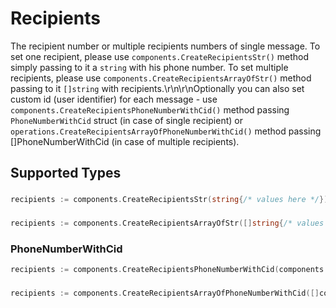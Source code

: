 # Recipients

The recipient number or multiple recipients numbers of single message. To set one recipient, please use `components.CreateRecipientsStr()` method simply passing to it a `string` with his phone number. To set multiple recipients, please use `components.CreateRecipientsArrayOfStr()` method passing to it `[]string` with recipients.\r\n\r\nOptionally you can also set custom id (user identifier) for each message - use `components.CreateRecipientsPhoneNumberWithCid()` method passing `PhoneNumberWithCid` struct (in case of single recipient) or `operations.CreateRecipientsArrayOfPhoneNumberWithCid()` method passing []PhoneNumberWithCid (in case of multiple recipients).


## Supported Types

### 

```go
recipients := components.CreateRecipientsStr(string{/* values here */})
```

### 

```go
recipients := components.CreateRecipientsArrayOfStr([]string{/* values here */})
```

### PhoneNumberWithCid

```go
recipients := components.CreateRecipientsPhoneNumberWithCid(components.PhoneNumberWithCid{/* values here */})
```

### 

```go
recipients := components.CreateRecipientsArrayOfPhoneNumberWithCid([]components.PhoneNumberWithCid{/* values here */})
```

